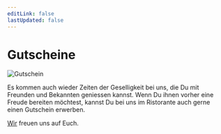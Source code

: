 ```yaml
---
editLink: false
lastUpdated: false
---
```


<script setup lang="ts">
import { withBase } from 'vitepress'
</script>

# Gutscheine

<img :src="withBase('/images/ristorante/voucher.webp')" alt="Gutschein" decoding="async" loading="lazy">

Es kommen auch wieder Zeiten der Geselligkeit bei uns, die Du mit Freunden und Bekannten geniessen kannst.
Wenn Du ihnen vorher eine Freude bereiten möchtest, kannst Du bei uns im Ristorante auch gerne einen Gutschein erwerben.

[Wir](../#team) freuen uns auf Euch.
